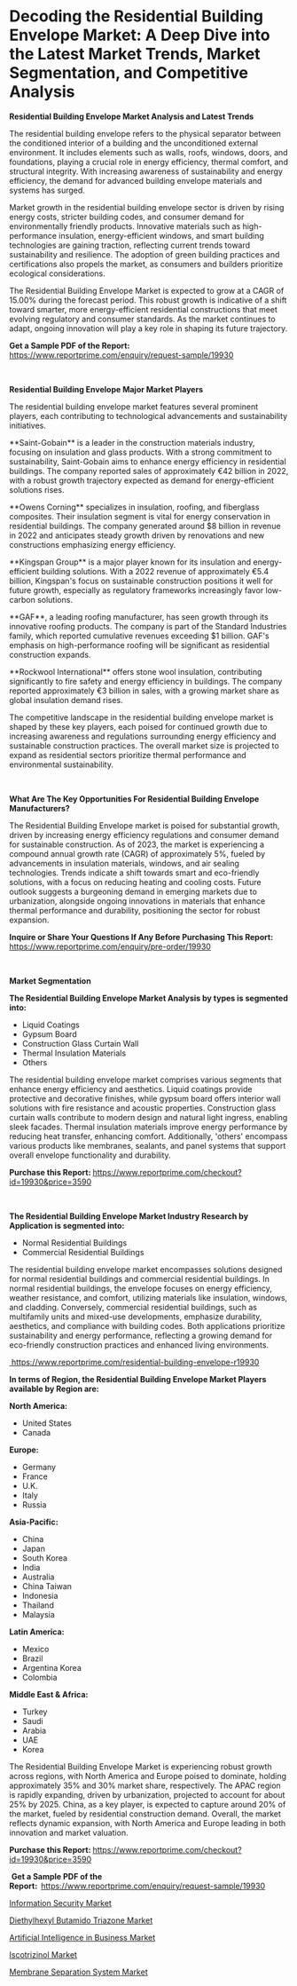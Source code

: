 <p><h1>Decoding the Residential Building Envelope Market: A Deep Dive into the Latest Market Trends, Market Segmentation, and Competitive Analysis</h1></p><p><strong>Residential Building Envelope Market Analysis and Latest Trends</strong></p>
<p><p>The residential building envelope refers to the physical separator between the conditioned interior of a building and the unconditioned external environment. It includes elements such as walls, roofs, windows, doors, and foundations, playing a crucial role in energy efficiency, thermal comfort, and structural integrity. With increasing awareness of sustainability and energy efficiency, the demand for advanced building envelope materials and systems has surged.</p><p>Market growth in the residential building envelope sector is driven by rising energy costs, stricter building codes, and consumer demand for environmentally friendly products. Innovative materials such as high-performance insulation, energy-efficient windows, and smart building technologies are gaining traction, reflecting current trends toward sustainability and resilience. The adoption of green building practices and certifications also propels the market, as consumers and builders prioritize ecological considerations. </p><p>The Residential Building Envelope Market is expected to grow at a CAGR of 15.00% during the forecast period. This robust growth is indicative of a shift toward smarter, more energy-efficient residential constructions that meet evolving regulatory and consumer standards. As the market continues to adapt, ongoing innovation will play a key role in shaping its future trajectory.</p></p>
<p><strong>Get a Sample PDF of the Report:&nbsp;</strong> <a href="https://www.reportprime.com/enquiry/request-sample/19930?utm_campaign=1119&utm_medium=2&utm_source=Github&utm_content=ia&utm_term=23112024&utm_id=residential-building-envelope">https://www.reportprime.com/enquiry/request-sample/19930</a></p>
<p>&nbsp;</p>
<p><strong>Residential Building Envelope Major Market Players</strong></p>
<p><p>The residential building envelope market features several prominent players, each contributing to technological advancements and sustainability initiatives. </p><p>**Saint-Gobain** is a leader in the construction materials industry, focusing on insulation and glass products. With a strong commitment to sustainability, Saint-Gobain aims to enhance energy efficiency in residential buildings. The company reported sales of approximately €42 billion in 2022, with a robust growth trajectory expected as demand for energy-efficient solutions rises.</p><p>**Owens Corning** specializes in insulation, roofing, and fiberglass composites. Their insulation segment is vital for energy conservation in residential buildings. The company generated around $8 billion in revenue in 2022 and anticipates steady growth driven by renovations and new constructions emphasizing energy efficiency.</p><p>**Kingspan Group** is a major player known for its insulation and energy-efficient building solutions. With a 2022 revenue of approximately €5.4 billion, Kingspan's focus on sustainable construction positions it well for future growth, especially as regulatory frameworks increasingly favor low-carbon solutions.</p><p>**GAF**, a leading roofing manufacturer, has seen growth through its innovative roofing products. The company is part of the Standard Industries family, which reported cumulative revenues exceeding $1 billion. GAF's emphasis on high-performance roofing will be significant as residential construction expands.</p><p>**Rockwool International** offers stone wool insulation, contributing significantly to fire safety and energy efficiency in buildings. The company reported approximately €3 billion in sales, with a growing market share as global insulation demand rises.</p><p>The competitive landscape in the residential building envelope market is shaped by these key players, each poised for continued growth due to increasing awareness and regulations surrounding energy efficiency and sustainable construction practices. The overall market size is projected to expand as residential sectors prioritize thermal performance and environmental sustainability.</p></p>
<p>&nbsp;</p>
<p><strong>What Are The Key Opportunities For Residential Building Envelope Manufacturers?</strong></p>
<p><p>The Residential Building Envelope market is poised for substantial growth, driven by increasing energy efficiency regulations and consumer demand for sustainable construction. As of 2023, the market is experiencing a compound annual growth rate (CAGR) of approximately 5%, fueled by advancements in insulation materials, windows, and air sealing technologies. Trends indicate a shift towards smart and eco-friendly solutions, with a focus on reducing heating and cooling costs. Future outlook suggests a burgeoning demand in emerging markets due to urbanization, alongside ongoing innovations in materials that enhance thermal performance and durability, positioning the sector for robust expansion.</p></p>
<p><strong>Inquire or Share Your Questions If Any Before Purchasing This Report:</strong> <a href="https://www.reportprime.com/enquiry/pre-order/19930?utm_campaign=1119&utm_medium=2&utm_source=Github&utm_content=ia&utm_term=23112024&utm_id=residential-building-envelope">https://www.reportprime.com/enquiry/pre-order/19930</a></p>
<p>&nbsp;</p>
<p><strong>Market Segmentation</strong></p>
<p><strong>The Residential Building Envelope Market Analysis by types is segmented into:</strong></p>
<p><ul><li>Liquid Coatings</li><li>Gypsum Board</li><li>Construction Glass Curtain Wall</li><li>Thermal Insulation Materials</li><li>Others</li></ul></p>
<p><p>The residential building envelope market comprises various segments that enhance energy efficiency and aesthetics. Liquid coatings provide protective and decorative finishes, while gypsum board offers interior wall solutions with fire resistance and acoustic properties. Construction glass curtain walls contribute to modern design and natural light ingress, enabling sleek facades. Thermal insulation materials improve energy performance by reducing heat transfer, enhancing comfort. Additionally, 'others' encompass various products like membranes, sealants, and panel systems that support overall envelope functionality and durability.</p></p>
<p><strong>Purchase this Report:&nbsp;</strong><a href="https://www.reportprime.com/checkout?id=19930&price=3590&utm_campaign=1119&utm_medium=2&utm_source=Github&utm_content=ia&utm_term=23112024&utm_id=residential-building-envelope">https://www.reportprime.com/checkout?id=19930&price=3590</a></p>
<p>&nbsp;</p>
<p><strong>The Residential Building Envelope Market Industry Research by Application is segmented into:</strong></p>
<p><ul><li>Normal Residential Buildings</li><li>Commercial Residential Buildings</li></ul></p>
<p><p>The residential building envelope market encompasses solutions designed for normal residential buildings and commercial residential buildings. In normal residential buildings, the envelope focuses on energy efficiency, weather resistance, and comfort, utilizing materials like insulation, windows, and cladding. Conversely, commercial residential buildings, such as multifamily units and mixed-use developments, emphasize durability, aesthetics, and compliance with building codes. Both applications prioritize sustainability and energy performance, reflecting a growing demand for eco-friendly construction practices and enhanced living environments.</p></p>
<p><a href="https://www.reportprime.com/residential-building-envelope-r19930?utm_campaign=1119&utm_medium=2&utm_source=Github&utm_content=ia&utm_term=23112024&utm_id=residential-building-envelope">&nbsp;https://www.reportprime.com/residential-building-envelope-r19930</a></p>
<p><strong>In terms of Region, the Residential Building Envelope Market Players available by Region are:</strong></p>
<p>
    <p> <strong> North America: </strong>
        <ul>
            <li>United States</li>
            <li>Canada</li>
        </ul>
        </p> 
    <p> <strong> Europe: </strong>
        <ul>
            <li>Germany</li>
            <li>France</li>
            <li>U.K.</li>
            <li>Italy</li>
            <li>Russia</li>
        </ul>
        </p> 
    <p> <strong> Asia-Pacific: </strong>
        <ul>
            <li>China</li>
            <li>Japan</li>
            <li>South Korea</li>
            <li>India</li>
            <li>Australia</li>
            <li>China Taiwan</li>
            <li>Indonesia</li>
            <li>Thailand</li>
            <li>Malaysia</li>
        </ul>
        </p> 
    <p> <strong> Latin America: </strong>
        <ul>
            <li>Mexico</li>
            <li>Brazil</li>
            <li>Argentina Korea</li>
            <li>Colombia</li>
        </ul>
        </p> 
    <p> <strong> Middle East & Africa: </strong>
        <ul>
            <li>Turkey</li>
            <li>Saudi</li>
            <li>Arabia</li>
            <li>UAE</li>
            <li>Korea</li>
        </ul>
    </p>
    </p>
<p><p>The Residential Building Envelope Market is experiencing robust growth across regions, with North America and Europe poised to dominate, holding approximately 35% and 30% market share, respectively. The APAC region is rapidly expanding, driven by urbanization, projected to account for about 25% by 2025. China, as a key player, is expected to capture around 20% of the market, fueled by residential construction demand. Overall, the market reflects dynamic expansion, with North America and Europe leading in both innovation and market valuation.</p></p>
<p><strong>Purchase this Report: </strong><a href="https://www.reportprime.com/checkout?id=19930&price=3590&utm_campaign=1119&utm_medium=2&utm_source=Github&utm_content=ia&utm_term=23112024&utm_id=residential-building-envelope">https://www.reportprime.com/checkout?id=19930&price=3590</a></p>
<p>&nbsp;<strong>Get a Sample PDF of the Report:&nbsp;&nbsp;</strong><a href="https://www.reportprime.com/enquiry/request-sample/19930?utm_campaign=1119&utm_medium=2&utm_source=Github&utm_content=ia&utm_term=23112024&utm_id=residential-building-envelope">https://www.reportprime.com/enquiry/request-sample/19930</a></p>
<p><strong></strong></p>
<p><p><a href="https://www.linkedin.com/pulse/future-innovation-global-information-security-market-ylidf?utm_campaign=1119&utm_medium=2&utm_source=Github&utm_content=ia&utm_term=23112024&utm_id=residential-building-envelope">Information Security Market</a></p><p><a href="https://github.com/JakirUddin651/Market-Research-Report-List-1/blob/main/diethylhexyl-butamido-triazone-market.md?utm_campaign=1119&utm_medium=2&utm_source=Github&utm_content=ia&utm_term=23112024&utm_id=residential-building-envelope">Diethylhexyl Butamido Triazone Market</a></p><p><a href="https://issuu.com/reportprime-2/docs/artificial-intelligence-in-business_5d1efc68207891?utm_campaign=1119&utm_medium=2&utm_source=Github&utm_content=ia&utm_term=23112024&utm_id=residential-building-envelope">Artificial Intelligence in Business Market</a></p><p><a href="https://github.com/gerdabatiskzv9/Market-Research-Report-List-1/blob/main/iscotrizinol-market.md?utm_campaign=1119&utm_medium=2&utm_source=Github&utm_content=ia&utm_term=23112024&utm_id=residential-building-envelope">Iscotrizinol Market</a></p><p><a href="https://www.linkedin.com/pulse/projecting-growth-membrane-separation-system-market-insights-vh8ie?utm_campaign=1119&utm_medium=2&utm_source=Github&utm_content=ia&utm_term=23112024&utm_id=residential-building-envelope">Membrane Separation System Market</a></p></p>